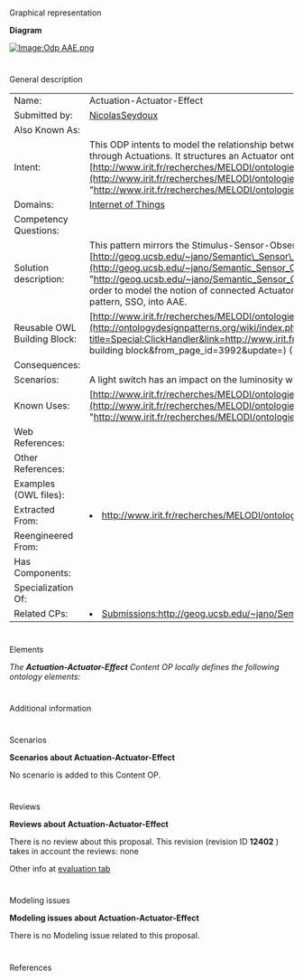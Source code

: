 # 

 Graphical representation



__Diagram__ 





[![Image:Odp AAE.png](../images/2/20/Odp_AAE.png)](../Image/Odp_AAE.png "Image:Odp AAE.png")





# 

 General description




|  |  |
| --- | --- |
|  Name:  |  Actuation-Actuator-Effect  |
|  Submitted by:  | [NicolasSeydoux](../User/NicolasSeydoux "User:NicolasSeydoux")  |
|  Also Known As:  |  |
|  Intent:  |  This ODP intents to model the relationship between an Actuator and the Effect it has on its environment through Actuations. It structures an Actuator ontology : [http://www.irit.fr/recherches/MELODI/ontologies/SAN.owl](http://www.irit.fr/recherches/MELODI/ontologies/SAN.owl "http://www.irit.fr/recherches/MELODI/ontologies/SAN.owl")  |
|  Domains:  | [Internet of Things](../Community/Internet_of_Things "Community:Internet of Things")  |
|  Competency Questions:  |  |
|  Solution description:  |  This pattern mirrors the Stimulus-Sensor-Observation ontology design pattern, described at [http://geog.ucsb.edu/~jano/Semantic\_Sensor\_Ontology\_2010.pdf](http://geog.ucsb.edu/~jano/Semantic_Sensor_Ontology_2010.pdf "http://geog.ucsb.edu/~jano/Semantic_Sensor_Ontology_2010.pdf")  . The idea was to extend SSN in order to model the notion of connected Actuator, and not only Sensor. To do so, we adapted SSN's core pattern, SSO, into AAE.  |
|  Reusable OWL Building Block:  | [http://www.irit.fr/recherches/MELODI/ontologies/AAE.owl](http://ontologydesignpatterns.org/wiki/index.php?title=Special:ClickHandler&link=http://www.irit.fr/recherches/MELODI/ontologies/AAE.owl&message=OWL building block&from_page_id=3992&update=)  (710)  |
|  Consequences:  |  |
|  Scenarios:  |  A light switch has an impact on the luminosity when it is toggled  |
|  Known Uses:  | [http://www.irit.fr/recherches/MELODI/ontologies/SAN.owl](http://www.irit.fr/recherches/MELODI/ontologies/SAN.owl "http://www.irit.fr/recherches/MELODI/ontologies/SAN.owl")  |
|  Web References:  |  |
|  Other References:  |  |
|  Examples (OWL files):  |  |
|  Extracted From:  | <li><a class="external free" href="http://www.irit.fr/recherches/MELODI/ontologies/SAN.owl" rel="nofollow" title="http://www.irit.fr/recherches/MELODI/ontologies/SAN.owl">        http://www.irit.fr/recherches/MELODI/ontologies/SAN.owl       </a></li> |
|  Reengineered From:  |  |
|  Has Components:  |  |
|  Specialization Of:  |  |
|  Related CPs:  | <li><a class="new" href="http://ontologydesignpatterns.org/wiki/index.php?title=Submissions:Http://geog.ucsb.edu/%7Ejano/Semantic_Sensor_Ontology_2010.pdf&amp;action=edit&amp;redlink=1" title="Submissions:Http://geog.ucsb.edu/~jano/Semantic Sensor Ontology 2010.pdf (not yet written)">        Submissions:http://geog.ucsb.edu/~jano/Semantic_Sensor_Ontology_2010.pdf       </a></li> |



  





# 

 Elements



_The
 __Actuation-Actuator-Effect__ 
 Content OP locally defines the following ontology elements:_ 




# 

 Additional information



# 

 Scenarios




__Scenarios about Actuation-Actuator-Effect__ 


 No scenario is added to this Content OP.
 




# 

 Reviews




__Reviews about Actuation-Actuator-Effect__ 


 There is no review about this proposal.
This revision (revision ID
 __12402__ 
 ) takes in account the reviews: none
 



 Other info at
 [evaluation tab](http://ontologydesignpatterns.org/wiki/index.php?title=Submissions:Actuation-Actuator-Effect&action=evaluation "http://ontologydesignpatterns.org/wiki/index.php?title=Submissions:Actuation-Actuator-Effect&action=evaluation") 





  





# 

 Modeling issues




__Modeling issues about Actuation-Actuator-Effect__ 


 There is no Modeling issue related to this proposal.
 




  





# 

 References